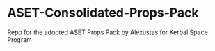 # ASET-Consolidated-Props-Pack
Repo for the adopted ASET Props Pack by Alexustas for Kerbal Space Program
